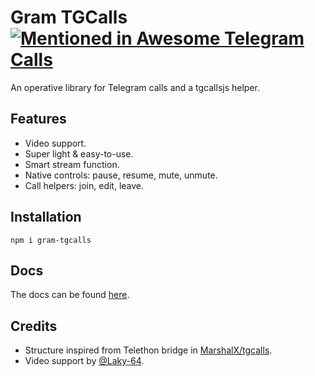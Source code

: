 # Gram TGCalls [![Mentioned in Awesome Telegram Calls](https://awesome.re/mentioned-badge-flat.svg)](https://github.com/tgcalls/awesome-tgcalls)

An operative library for Telegram calls and a tgcallsjs helper.

## Features

-   Video support.
-   Super light & easy-to-use.
-   Smart stream function.
-   Native controls: pause, resume, mute, unmute.
-   Call helpers: join, edit, leave.

## Installation

```shell
npm i gram-tgcalls
```

## Docs

The docs can be found [here](https://tgcallsjs.github.io/gram-tgcalls).

## Credits

-   Structure inspired from Telethon bridge in [MarshalX/tgcalls](https://github.com/MarshalX/tgcalls).
-   Video support by [@Laky-64](https://github.com/Laky-64).
